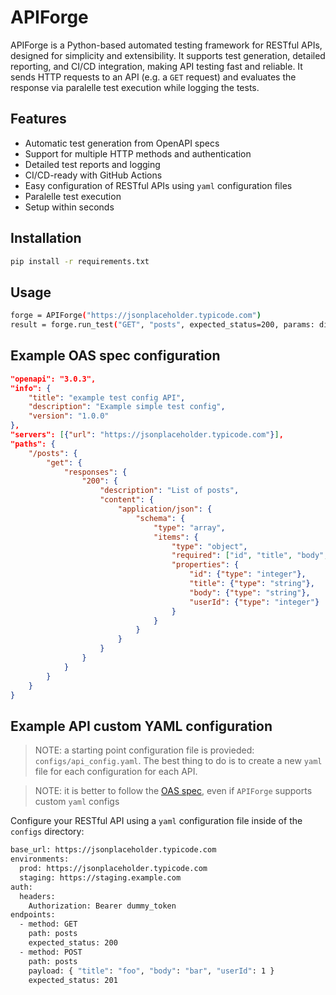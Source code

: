 # APIForge

APIForge is a Python-based automated testing framework for RESTful APIs, designed for simplicity and extensibility. It supports test generation, detailed reporting, and CI/CD integration, making API testing fast and reliable. It sends HTTP requests to an API (e.g. a `GET` request) and evaluates the response via paralelle test execution while logging the tests.

## Features
- Automatic test generation from OpenAPI specs
- Support for multiple HTTP methods and authentication
- Detailed test reports and logging
- CI/CD-ready with GitHub Actions
- Easy configuration of RESTful APIs using `yaml` configuration files
- Paralelle test execution
- Setup within seconds

## Installation
```bash
pip install -r requirements.txt
```

## Usage
```bash
forge = APIForge("https://jsonplaceholder.typicode.com")
result = forge.run_test("GET", "posts", expected_status=200, params: dict)
```

## Example OAS spec configuration
```json
"openapi": "3.0.3",
"info": {
    "title": "example test config API",
    "description": "Example simple test config",
    "version": "1.0.0"
},
"servers": [{"url": "https://jsonplaceholder.typicode.com"}],
"paths": {
    "/posts": {
        "get": {
            "responses": {
                "200": {
                    "description": "List of posts",
                    "content": {
                        "application/json": {
                            "schema": {
                                "type": "array",
                                "items": {
                                    "type": "object",
                                    "required": ["id", "title", "body", "userId"],
                                    "properties": {
                                        "id": {"type": "integer"},
                                        "title": {"type": "string"},
                                        "body": {"type": "string"},
                                        "userId": {"type": "integer"}
                                    }
                                }
                            }
                        }
                    }
                }
            }
        }
    }
}
```

## Example API custom YAML configuration
> NOTE: a starting point configuration file is provieded: `configs/api_config.yaml`. The best thing to do is to create a new `yaml` file for each configuration for each API.

> NOTE: it is better to follow the [OAS spec](https://swagger.io/specification/), even if `APIForge` supports custom `yaml` configs


Configure your RESTful API using a `yaml` configuration file inside of the `configs` directory:
```bash
base_url: https://jsonplaceholder.typicode.com
environments:
  prod: https://jsonplaceholder.typicode.com
  staging: https://staging.example.com
auth:
  headers:
    Authorization: Bearer dummy_token
endpoints:
  - method: GET
    path: posts
    expected_status: 200
  - method: POST
    path: posts
    payload: { "title": "foo", "body": "bar", "userId": 1 }
    expected_status: 201
```